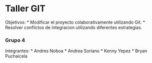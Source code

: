 # Taller GIT
Objetivos:
	* Modificar el proyecto colaborativamente utilizando Git.
	* Resolver conflictos de integracion utilizando diferentes estrategias.
### Grupo 4
Integrantes:
	* Andres Noboa
	* Andrea Soriano
	* Kenny Yepez
	* Bryan Puchaicela
